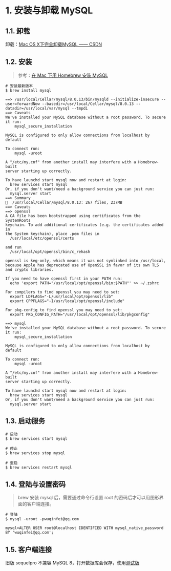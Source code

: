 # 1. 安装与卸载 MySQL

## 1.1. 卸载

卸载：[Mac OS X下完全卸载MySQL —— CSDN](https://blog.csdn.net/u012721519/article/details/55002626)

## 1.2. 安装

>参考：[在 Mac 下用 Homebrew 安装 MySQL](http://blog.neten.de/posts/2014/01/27/install-mysql-using-homebrew/)

```shell
# 安装最新版本
$ brew install mysql
```

```text
==> /usr/local/Cellar/mysql/8.0.13/bin/mysqld --initialize-insecure --user=forwardNow --basedir=/usr/local/Cellar/mysql/8.0.13 --datadir=/usr/local/var/mysql --tmpdi
==> Caveats
We've installed your MySQL database without a root password. To secure it run:
    mysql_secure_installation

MySQL is configured to only allow connections from localhost by default

To connect run:
    mysql -uroot

A "/etc/my.cnf" from another install may interfere with a Homebrew-built
server starting up correctly.

To have launchd start mysql now and restart at login:
  brew services start mysql
Or, if you don't want/need a background service you can just run:
  mysql.server start
==> Summary
🍺  /usr/local/Cellar/mysql/8.0.13: 267 files, 237MB
==> Caveats
==> openssl
A CA file has been bootstrapped using certificates from the SystemRoots
keychain. To add additional certificates (e.g. the certificates added in
the System keychain), place .pem files in
  /usr/local/etc/openssl/certs

and run
  /usr/local/opt/openssl/bin/c_rehash

openssl is keg-only, which means it was not symlinked into /usr/local,
because Apple has deprecated use of OpenSSL in favor of its own TLS and crypto libraries.

If you need to have openssl first in your PATH run:
  echo 'export PATH="/usr/local/opt/openssl/bin:$PATH"' >> ~/.zshrc

For compilers to find openssl you may need to set:
  export LDFLAGS="-L/usr/local/opt/openssl/lib"
  export CPPFLAGS="-I/usr/local/opt/openssl/include"

For pkg-config to find openssl you may need to set:
  export PKG_CONFIG_PATH="/usr/local/opt/openssl/lib/pkgconfig"

==> mysql
We've installed your MySQL database without a root password. To secure it run:
    mysql_secure_installation

MySQL is configured to only allow connections from localhost by default

To connect run:
    mysql -uroot

A "/etc/my.cnf" from another install may interfere with a Homebrew-built
server starting up correctly.

To have launchd start mysql now and restart at login:
  brew services start mysql
Or, if you don't want/need a background service you can just run:
  mysql.server start
```

## 1.3. 启动服务

```shell
# 启动
$ brew services start mysql

# 停止
$ brew services stop mysql

# 重启
$ brew services restart mysql
```

## 1.4. 登陆与设置密码

>brew 安装 mysql 后，需要通过命令行设置 root 的密码后才可以用图形界面的客户端连接。

```shell
# 登陆
$ mysql -uroot -pwuqinfei@qq.com

mysql>ALTER USER root@localhost IDENTIFIED WITH mysql_native_password BY 'wuqinfei@qq.com';
```

## 1.5. 客户端连接

旧版 sequelpro 不兼容 MySQL 8，打开数据库会保存，使用[测试版](https://sequelpro.com/test-builds)

